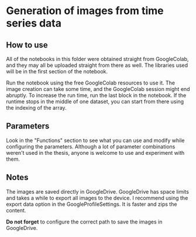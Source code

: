 # Generation of images from time series data

## How to use

All of the notebooks in this folder were obtained straight from GoogleColab, and they may all be uploaded straight from there as well.
The libraries used will be in the first section of the notebook.

Run the notebook using the free GoogleColab resources to use it. The image creation can take some time, and the GoogleColab session might end abruptly. To increase the run time, run the last block in the notebook. If the runtime stops in the middle of one dataset, you can start from there using the indexing of the array.

## Parameters

Look in the "Functions" section to see what you can use and modify while configuring the parameters. Although a lot of parameter combinations weren't used in the thesis, anyone is welcome to use and experiment with them.

## Notes

The images are saved directly in GoogleDrive. GoogleDrive has space limits and takes a while to export all images to the device. I recommend using the export data option in the GoogleProfileSettings. It is faster and zips the content. 

**Do not forget** to configure the correct path to save the images in GoogleDrive.
